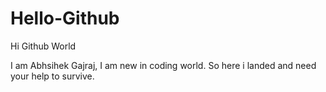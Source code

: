 # Hello-Github

Hi Github World

I am Abhsihek Gajraj, I am new in coding world. So here i landed and need your help to survive. 

